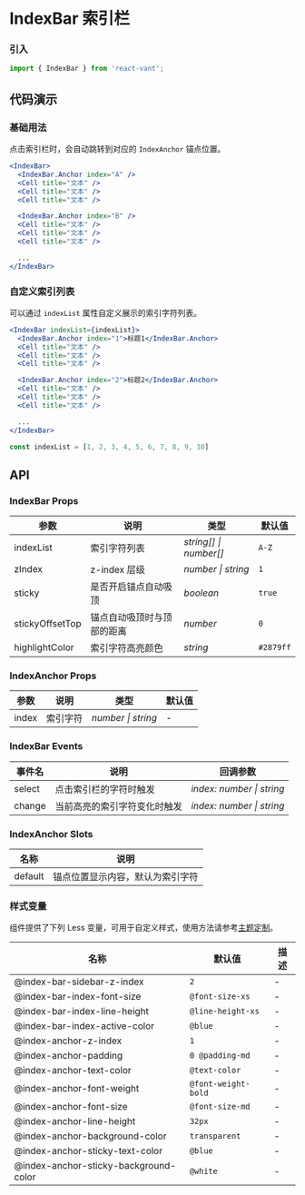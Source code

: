 # IndexBar 索引栏

### 引入

```js
import { IndexBar } from 'react-vant';
```

## 代码演示

### 基础用法

点击索引栏时，会自动跳转到对应的 `IndexAnchor` 锚点位置。

```jsx
<IndexBar>
  <IndexBar.Anchor index="A" />
  <Cell title="文本" />
  <Cell title="文本" />
  <Cell title="文本" />

  <IndexBar.Anchor index="B" />
  <Cell title="文本" />
  <Cell title="文本" />
  <Cell title="文本" />

  ...
</IndexBar>
```

### 自定义索引列表

可以通过 `indexList` 属性自定义展示的索引字符列表。

```jsx
<IndexBar indexList={indexList}>
  <IndexBar.Anchor index="1">标题1</IndexBar.Anchor>
  <Cell title="文本" />
  <Cell title="文本" />
  <Cell title="文本" />

  <IndexBar.Anchor index="2">标题2</IndexBar.Anchor>
  <Cell title="文本" />
  <Cell title="文本" />
  <Cell title="文本" />

  ...
</IndexBar>
```

```js
const indexList = [1, 2, 3, 4, 5, 6, 7, 8, 9, 10]
```

## API

### IndexBar Props

| 参数 | 说明 | 类型 | 默认值 |
| --- | --- | --- | --- |
| indexList | 索引字符列表 | _string[] \| number[]_ | `A-Z` |
| zIndex | z-index 层级 | _number \| string_ | `1` |
| sticky | 是否开启锚点自动吸顶 | _boolean_ | `true` |
| stickyOffsetTop | 锚点自动吸顶时与顶部的距离 | _number_ | `0` |
| highlightColor | 索引字符高亮颜色 | _string_ | `#2879ff` |

### IndexAnchor Props

| 参数  | 说明     | 类型               | 默认值 |
| ----- | -------- | ------------------ | ------ |
| index | 索引字符 | _number \| string_ | -      |

### IndexBar Events

| 事件名            | 说明                         | 回调参数                  |
| ----------------- | ---------------------------- | ------------------------- |
| select            | 点击索引栏的字符时触发       | _index: number \| string_ |
| change         | 当前高亮的索引字符变化时触发 | _index: number \| string_ |

### IndexAnchor Slots

| 名称    | 说明                             |
| ------- | -------------------------------- |
| default | 锚点位置显示内容，默认为索引字符 |

### 样式变量

组件提供了下列 Less 变量，可用于自定义样式，使用方法请参考[主题定制](#/zh-CN/theme)。

| 名称                                  | 默认值              | 描述 |
| ------------------------------------- | ------------------- | ---- |
| @index-bar-sidebar-z-index            | `2`                 | -    |
| @index-bar-index-font-size            | `@font-size-xs`     | -    |
| @index-bar-index-line-height          | `@line-height-xs`   | -    |
| @index-bar-index-active-color         | `@blue`              | -    |
| @index-anchor-z-index                 | `1`                 | -    |
| @index-anchor-padding                 | `0 @padding-md`     | -    |
| @index-anchor-text-color              | `@text-color`       | -    |
| @index-anchor-font-weight             | `@font-weight-bold` | -    |
| @index-anchor-font-size               | `@font-size-md`     | -    |
| @index-anchor-line-height             | `32px`              | -    |
| @index-anchor-background-color        | `transparent`       | -    |
| @index-anchor-sticky-text-color       | `@blue`              | -    |
| @index-anchor-sticky-background-color | `@white`            | -    |
